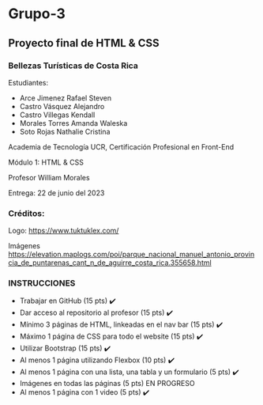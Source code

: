# Grupo-3
## Proyecto final de HTML & CSS
### Bellezas Turísticas de Costa Rica

Estudiantes:
* Arce Jimenez Rafael Steven
* Castro Vásquez Alejandro
* Castro Villegas Kendall
* Morales Torres Amanda Waleska
* Soto Rojas Nathalie Cristina

Academia de Tecnología UCR, Certificación Profesional en Front-End

Módulo 1: HTML & CSS

Profesor William Morales

Entrega: 22 de junio del 2023

### Créditos:
Logo:
https://www.tuktuklex.com/

Imágenes
https://elevation.maplogs.com/poi/parque_nacional_manuel_antonio_provincia_de_puntarenas_cant_n_de_aguirre_costa_rica.355658.html

### INSTRUCCIONES
- Trabajar en GitHub (15 pts) ✔️
- Dar acceso al repositorio al profesor (15 pts) ✔️
- Mínimo 3 páginas de HTML, linkeadas en el nav bar (15 pts) ✔️
- Máximo 1 página de CSS para todo el website (15 pts) ✔️
- Utilizar Bootstrap (15 pts) ✔️
- Al menos 1 página utilizando Flexbox (10 pts) ✔️
- Al menos 1 página con una lista, una tabla y un formulario (5 pts) ✔️
- Imágenes en todas las páginas (5 pts) EN PROGRESO
- Al menos 1 página con 1 video (5 pts) ✔️
